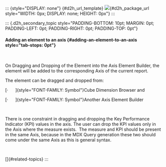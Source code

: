 ::: {style="DISPLAY: none"}
[](ms-xhelp:///?Id=d2h_url_template){#d2h_url_template} ![](!package_url!){#d2h_package_url style="WIDTH: 0px; DISPLAY: none; HEIGHT: 0px"}
:::

::: {.d2h_secondary_topic style="PADDING-BOTTOM: 10pt; MARGIN: 0pt; PADDING-LEFT: 0pt; PADDING-RIGHT: 0pt; PADDING-TOP: 0pt"}
#### Adding an element to an axis {#adding-an-element-to-an-axis style="tab-stops: 0pt"}

 

On Dragging and Dropping of the Element into the Axis Element Builder, the element will be added to the corresponding Axis of the current report.

The element can be dragged and dropped from:

[·      ]{style="FONT-FAMILY: Symbol"}Cube Dimension Browser and

[·      ]{style="FONT-FAMILY: Symbol"}Another Axis Element Builder

 

There is one constraint in dragging and dropping the Key Performance Indicator (KPI) values in the axis. The user can drop the KPI values only in the Axis where the measure exists.  The measure and KPI should be present in the same Axis, because in the MDX Query generation these two should come under the same Axis as this is general syntax.

 

[]{#related-topics}
:::
